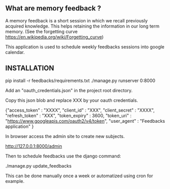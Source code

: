 What are memory feedback ?
--------------------------

A memory feedback is a short session in which we recall previously acquired knowledge.
This helps retaining the information in our long term memory.
(See the forgetting curve  https://en.wikipedia.org/wiki/Forgetting_curve)

This application is used to schedule weekly feedbacks sessions into google calendar.

INSTALLATION
------------

pip install -r feedbacks/requirements.txt
./manage.py runserver 0:8000

Add an "oauth_credentials.json" in the project root directory.

Copy this json blob and replace XXX by your oauth credentials.

{"access_token" : "XXXX",
 "client_id" : "XXX",
 "client_secret" : "XXXX",
 "refresh_token" : "XXX",
 "token_expiry" : 3600,
 "token_uri" : "https://www.googleapis.com/oauth2/v4/token",
 "user_agent" : "Feedbacks application"
}

In browser access the admin site to create new subjects.

http://127.0.0.1:8000/admin

Then to schedule feedbacks use the django command:

./manage.py update_feedbacks 

This can be done manually once a week or automatized using cron for example.





